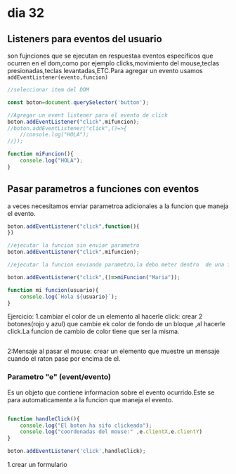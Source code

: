 # dia 32
## Listeners para eventos del usuario

son fujnciones que se ejecutan en respuestaa eventos especificos que ocurren en el dom,como por ejemplo clicks,movimiento del mouse,teclas presionadas,teclas levantadas,ETC.Para agregar un evento usamos `addEventListener(evento,funcion)`

```js
//seleccionar item del DOM

const boton=document.querySelector('button');

//Agregar un event listener para el evento de click
boton.addEventListener("click",mifuncion);
//boton.addEventListener("click",()=>{
    //console.log("HOLA");
//});

function miFuncion(){
    console.log("HOLA");
}
```
## Pasar parametros a funciones con eventos

a veces necesitamos enviar parametroa adicionales a la funcion que maneja el evento.

```js
boton.addEventListener("click",function(){
})

//ejecutar la funcion sin enviar parametro
boton.addEventListener("click",mifuncion);

//ejecutar la funcion enviando parametro,la debo meter dentro  de una funcion flecha.

boton.addEventListener("click",()=>miFuncion("Maria"));

function mi funcion(usuario){
    console.log(`Hola ${usuario}`);
}

```

Ejercicio:
1.cambiar el color de un elemento al hacerle click:
crear 2 botones(rojo y azul) que cambie ek color de fondo de un bloque ,al hacerle click.La funcion de cambio de color tiene que ser la misma.

```js

```


2:Mensaje al pasar el mouse:
crear un elemento que muestre un mensaje cuando el raton pase por encima de el.


### Parametro "e" (event/evento)
Es un objeto que contiene informacion sobre el evento ocurrido.Este se para automaticamente a la funcion que maneja el evento.

```js

function handleClick(){
    console.log("El boton ha sifo clickeado");
    console.log("coordenadas del mouse:" ,e.clientX,e.clientY)
}

boton.addEventListener('click',handleClick);

```
1.crear un formulario
